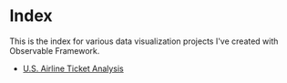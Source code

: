 # Index

This is the index for various data visualization projects I've created with Observable Framework.

- [U.S. Airline Ticket Analysis](./us-airline-ticket-analysis)
